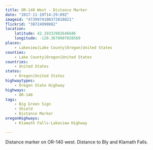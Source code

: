 ```yaml
---
title: OR-140 West - Distance Marker
date: "2017-11-19T14:29:09Z"
imageid: "4739974100372810821"
flickrid: "38724990082"
location:
    latitude: 42.19332982646686
    longitude: -120.3670907020569
places:
    - Lakeview|Lake County|Oregon|United States
counties:
    - Lake County|Oregon|United States
countries:
    - United States
states:
    - Oregon|United States
highwaytypes:
    - Oregon State Highway
highways:
    - OR-140
tags:
    - Big Green Sign
    - Shield
    - Distance Marker
oregonHighways:
    - Klamath Falls-Lakeview Highway

---
```

Distance marker on OR-140 west.  Distance to Bly and Klamath Falls.